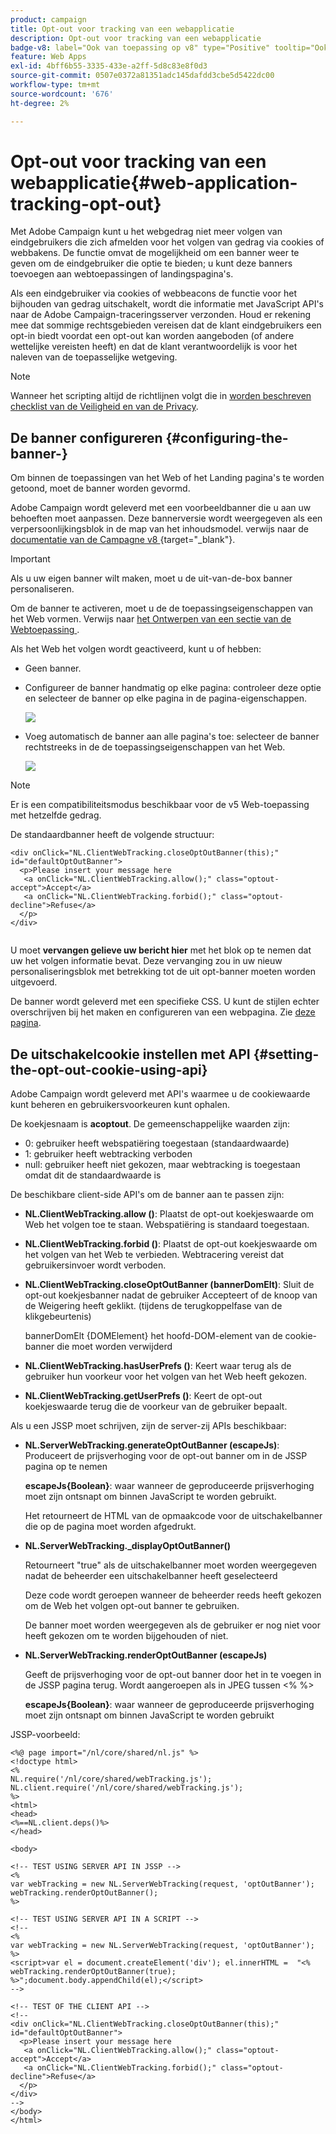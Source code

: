 ```yaml
---
product: campaign
title: Opt-out voor tracking van een webapplicatie
description: Opt-out voor tracking van een webapplicatie
badge-v8: label="Ook van toepassing op v8" type="Positive" tooltip="Ook van toepassing op campagne v8"
feature: Web Apps
exl-id: 4bff6b55-3335-433e-a2ff-5d8c83e8f0d3
source-git-commit: 0507e0372a81351adc145dafdd3cbe5d5422dc00
workflow-type: tm+mt
source-wordcount: '676'
ht-degree: 2%

---
```


# Opt-out voor tracking van een webapplicatie{#web-application-tracking-opt-out}



Met Adobe Campaign kunt u het webgedrag niet meer volgen van eindgebruikers die zich afmelden voor het volgen van gedrag via cookies of webbakens. De functie omvat de mogelijkheid om een banner weer te geven om de eindgebruiker die optie te bieden; u kunt deze banners toevoegen aan webtoepassingen of landingspagina&#39;s.

Als een eindgebruiker via cookies of webbeacons de functie voor het bijhouden van gedrag uitschakelt, wordt die informatie met JavaScript API&#39;s naar de Adobe Campaign-traceringsserver verzonden. Houd er rekening mee dat sommige rechtsgebieden vereisen dat de klant eindgebruikers een opt-in biedt voordat een opt-out kan worden aangeboden (of andere wettelijke vereisten heeft) en dat de klant verantwoordelijk is voor het naleven van de toepasselijke wetgeving.

>[!NOTE]
>
>Wanneer het scripting altijd de richtlijnen volgt die in [&#x200B; worden beschreven checklist van de Veiligheid en van de Privacy &#x200B;](https://helpx.adobe.com/nl/campaign/kb/acc-security.html#dev).

## De banner configureren {#configuring-the-banner-}

Om binnen de toepassingen van het Web of het Landing pagina&#39;s te worden getoond, moet de banner worden gevormd.

Adobe Campaign wordt geleverd met een voorbeeldbanner die u aan uw behoeften moet aanpassen. Deze bannerversie wordt weergegeven als een verpersoonlijkingsblok in de map van het inhoudsmodel. verwijs naar de [&#x200B; documentatie van de Campagne v8 &#x200B;](https://experienceleague.adobe.com/docs/campaign/campaign-v8/send/personalize/personalization-blocks.html?lang=nl-NL){target="_blank"}.

>[!IMPORTANT]
>
>Als u uw eigen banner wilt maken, moet u de uit-van-de-box banner personaliseren.

Om de banner te activeren, moet u de de toepassingseigenschappen van het Web vormen. Verwijs naar [&#x200B; het Ontwerpen van een sectie van de Webtoepassing &#x200B;](designing-a-web-application.md).

Als het Web het volgen wordt geactiveerd, kunt u of hebben:

* Geen banner.
* Configureer de banner handmatig op elke pagina: controleer deze optie en selecteer de banner op elke pagina in de pagina-eigenschappen.

  ![](assets/pageproperties.png)

* Voeg automatisch de banner aan alle pagina&#39;s toe: selecteer de banner rechtstreeks in de de toepassingseigenschappen van het Web.

  ![](assets/optoutconfig.png)

>[!NOTE]
>
>Er is een compatibiliteitsmodus beschikbaar voor de v5 Web-toepassing met hetzelfde gedrag.

De standaardbanner heeft de volgende structuur:

```
<div onClick="NL.ClientWebTracking.closeOptOutBanner(this);" id="defaultOptOutBanner">
  <p>Please insert your message here
   <a onClick="NL.ClientWebTracking.allow();" class="optout-accept">Accept</a>
   <a onClick="NL.ClientWebTracking.forbid();" class="optout-decline">Refuse</a>
  </p>
</div>
      
```

U moet **vervangen gelieve uw bericht hier** met het blok op te nemen dat uw het volgen informatie bevat. Deze vervanging zou in uw nieuw personaliseringsblok met betrekking tot de uit opt-banner moeten worden uitgevoerd.

De banner wordt geleverd met een specifieke CSS. U kunt de stijlen echter overschrijven bij het maken en configureren van een webpagina. Zie [deze pagina](content-editor-interface.md).

## De uitschakelcookie instellen met API {#setting-the-opt-out-cookie-using-api}

Adobe Campaign wordt geleverd met API&#39;s waarmee u de cookiewaarde kunt beheren en gebruikersvoorkeuren kunt ophalen.

De koekjesnaam is **acoptout**. De gemeenschappelijke waarden zijn:

* 0: gebruiker heeft webspatiëring toegestaan (standaardwaarde)
* 1: gebruiker heeft webtracking verboden
* null: gebruiker heeft niet gekozen, maar webtracking is toegestaan omdat dit de standaardwaarde is

De beschikbare client-side API&#39;s om de banner aan te passen zijn:

* **NL.ClientWebTracking.allow ()**: Plaatst de opt-out koekjeswaarde om Web het volgen toe te staan. Webspatiëring is standaard toegestaan.
* **NL.ClientWebTracking.forbid ()**: Plaatst de opt-out koekjeswaarde om het volgen van het Web te verbieden. Webtracering vereist dat gebruikersinvoer wordt verboden.
* **NL.ClientWebTracking.closeOptOutBanner (bannerDomElt)**: Sluit de opt-out koekjesbanner nadat de gebruiker Accepteert of de knoop van de Weigering heeft geklikt. (tijdens de terugkoppelfase van de klikgebeurtenis)

  bannerDomElt {DOMElement} het hoofd-DOM-element van de cookie-banner die moet worden verwijderd

* **NL.ClientWebTracking.hasUserPrefs ()**: Keert waar terug als de gebruiker hun voorkeur voor het volgen van het Web heeft gekozen.
* **NL.ClientWebTracking.getUserPrefs ()**: Keert de opt-out koekjeswaarde terug die de voorkeur van de gebruiker bepaalt.

Als u een JSSP moet schrijven, zijn de server-zij APIs beschikbaar:

* **NL.ServerWebTracking.generateOptOutBanner (escapeJs)**: Produceert de prijsverhoging voor de opt-out banner om in de JSSP pagina op te nemen

  **escapeJs{Boolean}**: waar wanneer de geproduceerde prijsverhoging moet zijn ontsnapt om binnen JavaScript te worden gebruikt.

  Het retourneert de HTML van de opmaakcode voor de uitschakelbanner die op de pagina moet worden afgedrukt.

* **NL.ServerWebTracking._displayOptOutBanner()**

  Retourneert &quot;true&quot; als de uitschakelbanner moet worden weergegeven nadat de beheerder een uitschakelbanner heeft geselecteerd

  Deze code wordt geroepen wanneer de beheerder reeds heeft gekozen om de Web het volgen opt-out banner te gebruiken.

  De banner moet worden weergegeven als de gebruiker er nog niet voor heeft gekozen om te worden bijgehouden of niet.

* **NL.ServerWebTracking.renderOptOutBanner (escapeJs)**

  Geeft de prijsverhoging voor de opt-out banner door het in te voegen in de JSSP pagina terug. Wordt aangeroepen als in JPEG tussen &lt;% %>

  **escapeJs{Boolean}**: waar wanneer de geproduceerde prijsverhoging moet zijn ontsnapt om binnen JavaScript te worden gebruikt

JSSP-voorbeeld:

```
<%@ page import="/nl/core/shared/nl.js" %>
<!doctype html>
<%
NL.require('/nl/core/shared/webTracking.js');
NL.client.require('/nl/core/shared/webTracking.js');
%>
<html>
<head>
<%==NL.client.deps()%>
</head>

<body>

<!-- TEST USING SERVER API IN JSSP -->
<% 
var webTracking = new NL.ServerWebTracking(request, 'optOutBanner');
webTracking.renderOptOutBanner();
%>

<!-- TEST USING SERVER API IN A SCRIPT -->
<!--
<% 
var webTracking = new NL.ServerWebTracking(request, 'optOutBanner');
%>
<script>var el = document.createElement('div'); el.innerHTML =  "<% webTracking.renderOptOutBanner(true); %>";document.body.appendChild(el);</script>
-->

<!-- TEST OF THE CLIENT API -->
<!--
<div onClick="NL.ClientWebTracking.closeOptOutBanner(this);" id="defaultOptOutBanner">
  <p>Please insert your message here
   <a onClick="NL.ClientWebTracking.allow();" class="optout-accept">Accept</a>
   <a onClick="NL.ClientWebTracking.forbid();" class="optout-decline">Refuse</a>
  </p>
</div>
-->
</body>
</html>
```
